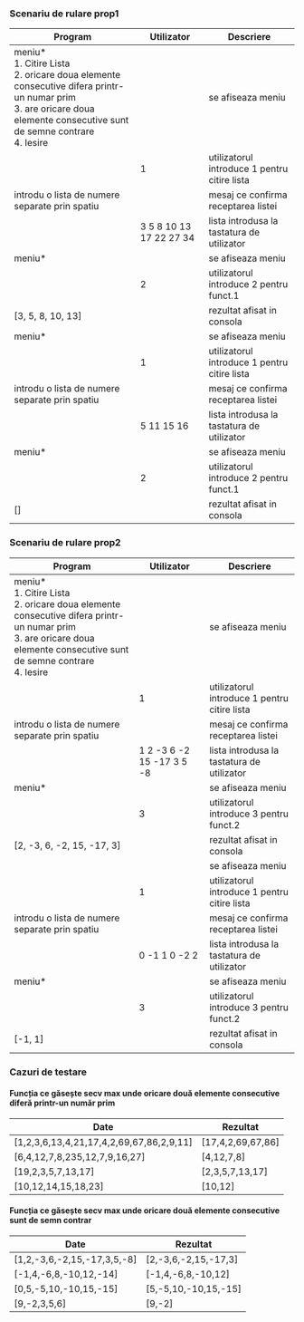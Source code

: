 

### Scenariu de rulare prop1

| Program                                                                                                                                                                        | Utilizator              | Descriere                                    |
| ------------------------------------------------------------------------------------------------------------------------------------------------------------------------------ | ----------------------- | -------------------------------------------- |
| meniu\*<br>1. Citire Lista<br>2. oricare doua elemente consecutive difera printr-un numar prim<br>3. are oricare doua elemente consecutive sunt de semne contrare<br>4. Iesire |                         | se afiseaza meniu                            |
|                                                                                                                                                                                | 1                       | utilizatorul introduce 1 pentru citire lista |
| introdu o lista de numere separate prin spatiu                                                                                                                                 |                         | mesaj ce confirma receptarea listei          |
|                                                                                                                                                                                | 3 5 8 10 13 17 22 27 34 | lista introdusa la tastatura de utilizator   |
| meniu*                                                                                                                                                                         |                         | se afiseaza meniu                            |
|                                                                                                                                                                                | 2                       | utilizatorul introduce 2 pentru funct.1      |
| \[3, 5, 8, 10, 13]                                                                                                                                                             |                         | rezultat afisat in consola                   |
| meniu\*                                                                                                                                                                        |                         | se afiseaza meniu                            |
|                                                                                                                                                                                | 1                       | utilizatorul introduce 1 pentru citire lista |
| introdu o lista de numere separate prin spatiu                                                                                                                                 |                         | mesaj ce confirma receptarea listei          |
|                                                                                                                                                                                | 5 11 15 16              | lista introdusa la tastatura de utilizator   |
| meniu\*                                                                                                                                                                        |                         | se afiseaza meniu                            |
|                                                                                                                                                                                | 2                       | utilizatorul introduce 2 pentru funct.1      |
| \[]                                                                                                                                                                            |                         | rezultat afisat in consola                   |
### Scenariu de rulare prop2

| Program                                                                                                                                                                        | Utilizator                | Descriere                                    |
| ------------------------------------------------------------------------------------------------------------------------------------------------------------------------------ | ------------------------- | -------------------------------------------- |
| meniu\*<br>1. Citire Lista<br>2. oricare doua elemente consecutive difera printr-un numar prim<br>3. are oricare doua elemente consecutive sunt de semne contrare<br>4. Iesire |                           | se afiseaza meniu                            |
|                                                                                                                                                                                | 1                         | utilizatorul introduce 1 pentru citire lista |
| introdu o lista de numere separate prin spatiu                                                                                                                                 |                           | mesaj ce confirma receptarea listei          |
|                                                                                                                                                                                | 1 2 -3 6 -2 15 -17 3 5 -8 | lista introdusa la tastatura de utilizator   |
| meniu\*                                                                                                                                                                        |                           | se afiseaza meniu                            |
|                                                                                                                                                                                | 3                         | utilizatorul introduce 3 pentru funct.2      |
| \[2, -3, 6, -2, 15, -17, 3]                                                                                                                                                    |                           | rezultat afisat in consola                   |
|                                                                                                                                                                                |                           | se afiseaza meniu                            |
|                                                                                                                                                                                | 1                         | utilizatorul introduce 1 pentru citire lista |
| introdu o lista de numere separate prin spatiu                                                                                                                                 |                           | mesaj ce confirma receptarea listei          |
|                                                                                                                                                                                | 0 -1 1 0 -2 2             | lista introdusa la tastatura de utilizator   |
| meniu\*                                                                                                                                                                        |                           | se afiseaza meniu                            |
|                                                                                                                                                                                | 3                         | utilizatorul introduce 3 pentru funct.2      |
| \[-1, 1]                                                                                                                                                                       |                           | rezultat afisat in consola                   |




### Cazuri de testare

#### Funcția ce găsește secv max unde oricare două elemente consecutive diferă printr-un număr prim

| Date                                      | Rezultat               |
| ----------------------------------------- | ---------------------- |
| \[1,2,3,6,13,4,21,17,4,2,69,67,86,2,9,11] | \[17,4,2,69,67,86]     |
| \[6,4,12,7,8,235,12,7,9,16,27]            | \[4,12,7,8]            |
| \[19,2,3,5,7,13,17]                       | \[2,3,5,7,13,17]       |
| \[10,12,14,15,18,23]                      | \[10,12]               |

#### Funcția ce găsește secv max unde oricare două elemente consecutive sunt de semn contrar

| Date                         | Rezultat              |
| ---------------------------- | --------------------- |
| \[1,2,-3,6,-2,15,-17,3,5,-8] | \[2,-3,6,-2,15,-17,3] |
| \[-1,4,-6,8,-10,12,-14]      | \[-1,4,-6,8,-10,12]   |
| \[0,5,-5,10,-10,15,-15]      | \[5,-5,10,-10,15,-15] |
| \[9,-2,3,5,6]                | \[9,-2]               |